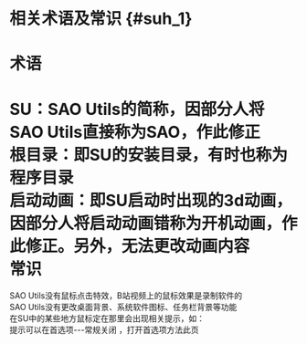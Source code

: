 # 相关术语及常识 {#suh_1}
术语
===
SU：SAO Utils的简称，因部分人将SAO Utils直接称为SAO，作此修正<br>
根目录：即SU的安装目录，有时也称为程序目录<br>
启动动画：即SU启动时出现的3d动画，因部分人将启动动画错称为开机动画，作此修正。另外，无法更改动画内容<br>
常识
===
SAO Utils没有鼠标点击特效，B站视频上的鼠标效果是录制软件的<br>
SAO Utils没有更改桌面背景、系统软件图标、任务栏背景等功能<br>
在SU中的某些地方鼠标定在那里会出现相关提示，如：<br>
提示可以在首选项---常规关闭 ，打开首选项方法此页
